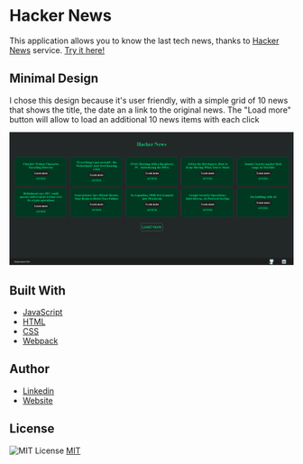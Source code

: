 # Hacker News

This application allows you to know the last tech news, thanks to [Hacker News](https://github.com/HackerNews/API) service. [Try it here!](https://hackernews-mic-9-js-advanced.netlify.app/)

## Minimal Design

I chose this design because it's user friendly, with a simple grid of 10 news that shows the title, the date an a link to the original news. The "Load more" button will allow to load an additional 10 news items with each click

![](src/img/og-img.png)

## Built With

- [JavaScript]()
- [HTML]()
- [CSS]()
- [Webpack]()

## Author

- [Linkedin](https://www.linkedin.com/in/michelemaioli)
- [Website](https://mic-9.github.io/)

## License

![MIT License](https://img.shields.io/badge/License-MIT-green.svg)
[MIT](https://choosealicense.com/licenses/mit/)
